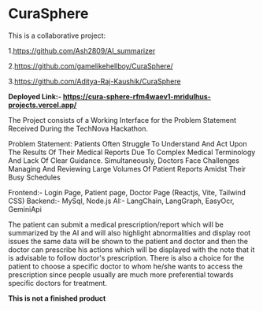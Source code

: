 # **CuraSphere**

This is a collaborative project:

1.https://github.com/Ash2809/AI_summarizer

2.https://github.com/gamelikehellboy/CuraSphere/

3.https://github.com/Aditya-Raj-Kaushik/CuraSphere

**Deployed Link:- https://cura-sphere-rfm4waev1-mridulhus-projects.vercel.app/**

The Project consists of a Working Interface for the Problem Statement Received During the TechNova Hackathon.

Problem Statement: Patients Often Struggle To Understand And Act Upon The Results Of Their Medical Reports Due To Complex Medical Terminology And Lack Of Clear Guidance. Simultaneously, Doctors Face Challenges Managing And Reviewing Large Volumes Of Patient Reports Amidst Their Busy Schedules

Frontend:- Login Page, Patient page, Doctor Page (Reactjs, Vite, Tailwind CSS)
Backend:- MySql, Node.js
AI:- LangChain, LangGraph, EasyOcr, GeminiApi

The patient can submit a medical prescription/report  which will be summarized by the AI and will also highlight abnormalities and display root issues the same data will be shown to the patient and doctor and then the doctor can prescribe his actions which will be displayed with the note that it is advisable to follow doctor's prescription. There is also a choice for the patient to choose a specific doctor to whom he/she wants to access the prescription since people usually are much more preferential towards specific doctors for treatment.

**This is not a finished product** 
